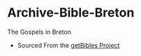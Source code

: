 # Archive-Bible-Breton
The Gospels in Breton

- Sourced From the [getBibles Project](https://github.com/getbible/Bibles/)
